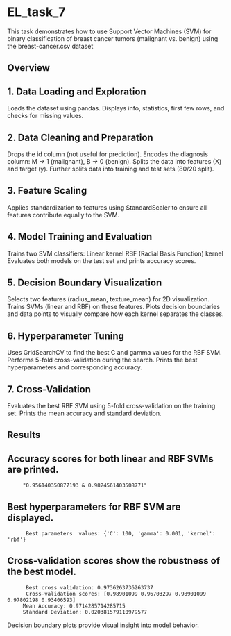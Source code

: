 # EL_task_7
This task demonstrates how to use Support Vector Machines (SVM) for binary classification of breast cancer tumors (malignant vs. benign) using the breast-cancer.csv dataset

## Overview

## 1. Data Loading and Exploration
Loads the dataset using pandas.
Displays info, statistics, first few rows, and checks for missing values.
## 2. Data Cleaning and Preparation
Drops the id column (not useful for prediction).
Encodes the diagnosis column: M → 1 (malignant), B → 0 (benign).
Splits the data into features (X) and target (y).
Further splits data into training and test sets (80/20 split).
## 3. Feature Scaling
Applies standardization to features using StandardScaler to ensure all features contribute equally to the SVM.
## 4. Model Training and Evaluation
Trains two SVM classifiers:
Linear kernel
RBF (Radial Basis Function) kernel
Evaluates both models on the test set and prints accuracy scores.
## 5. Decision Boundary Visualization
Selects two features (radius_mean, texture_mean) for 2D visualization.
Trains SVMs (linear and RBF) on these features.
Plots decision boundaries and data points to visually compare how each kernel separates the classes.
## 6. Hyperparameter Tuning
Uses GridSearchCV to find the best C and gamma values for the RBF SVM.
Performs 5-fold cross-validation during the search.
Prints the best hyperparameters and corresponding accuracy.
## 7. Cross-Validation
Evaluates the best RBF SVM using 5-fold cross-validation on the training set.
Prints the mean accuracy and standard deviation.
## Results
 ## Accuracy scores for both linear and RBF SVMs are printed. 
         "0.956140350877193 & 0.9824561403508771"
 ## Best hyperparameters for RBF SVM are displayed.
          Best parameters  values: {'C': 100, 'gamma': 0.001, 'kernel': 'rbf'}
## Cross-validation scores show the robustness of the best model.
          Best cross validation: 0.9736263736263737
          Cross-validation scores: [0.98901099 0.96703297 0.98901099 0.97802198 0.93406593]
         Mean Accuracy: 0.9714285714285715
         Standard Deviation: 0.020381579110979577
Decision boundary plots provide visual insight into model behavior.
